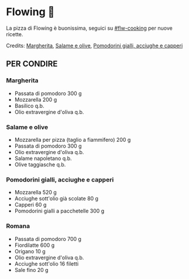 # Flowing 🍕

La pizza di Flowing è buonissima, seguici su [#flw-cooking]() per nuove ricette.

Credits: [Margherita](https://ricette.giallozafferano.it/Pizza-Margherita.html), [Salame e olive](https://ricette.giallozafferano.it/Pizza-con-salame-e-olive.html), [Pomodorini gialli, acciughe e capperi](https://ricette.giallozafferano.it/Pizza-con-pomodorini-gialli-acciughe-e-capperi.html)

## PER CONDIRE

### Margherita

- Passata di pomodoro 300 g
- Mozzarella 200 g
- Basilico q.b.
- Olio extravergine d'oliva q.b.

### Salame e olive

- Mozzarella per pizza (taglio a fiammifero) 200 g
- Passata di pomodoro 300 g
- Olio extravergine d'oliva q.b.
- Salame napoletano q.b.
- Olive taggiasche q.b.

### Pomodorini gialli, acciughe e capperi

- Mozzarella 520 g
- Acciughe sott'olio già scolate 80 g
- Capperi 60 g
- Pomodorini gialli a pacchetelle 300 g

### Romana

- Passata di pomodoro 700 g
- Fiordilatte 600 g
- Origano 10 g
- Olio extravergine d'oliva q.b.
- Acciughe sott'olio 16 filetti
- Sale fino 20 g
